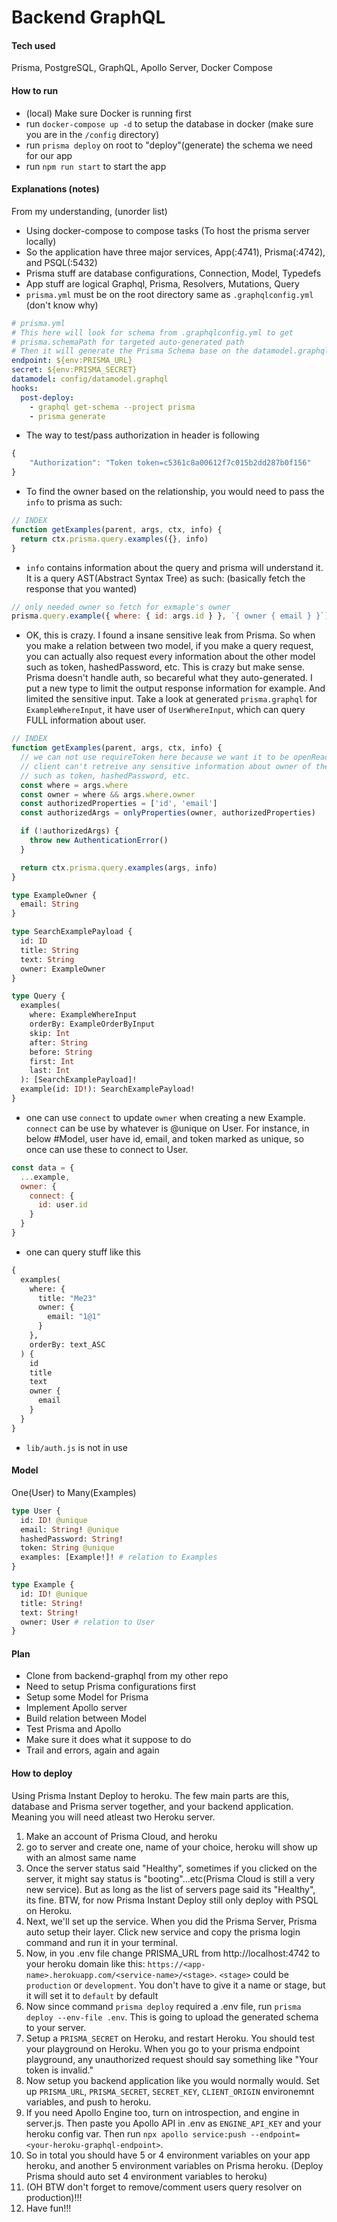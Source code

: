 # Backend GraphQL

#### Tech used

Prisma, PostgreSQL, GraphQL, Apollo Server, Docker Compose

#### How to run

- (local) Make sure Docker is running first
- run `docker-compose up -d` to setup the database in docker (make sure you are
  in the `/config` directory)
- run `prisma deploy` on root to "deploy"(generate) the schema we need for our
  app
- run `npm run start` to start the app

#### Explanations (notes)

From my understanding, (unorder list)

- Using docker-compose to compose tasks (To host the prisma server locally)
- So the application have three major services, App(:4741), Prisma(:4742), and
  PSQL(:5432)
- Prisma stuff are database configurations, Connection, Model, Typedefs
- App stuff are logical Graphql, Prisma, Resolvers, Mutations, Query
- `prisma.yml` must be on the root directory same as `.graphqlconfig.yml` (don't know why)

```yml
# prisma.yml
# This here will look for schema from .graphqlconfig.yml to get
# prisma.schemaPath for targeted auto-generated path
# Then it will generate the Prisma Schema base on the datamodel.graphql
endpoint: ${env:PRISMA_URL}
secret: ${env:PRISMA_SECRET}
datamodel: config/datamodel.graphql
hooks:
  post-deploy:
    - graphql get-schema --project prisma
    - prisma generate
```

- The way to test/pass authorization in header is following

```js
{
	"Authorization": "Token token=c5361c8a00612f7c015b2dd287b0f156"
}
```

- To find the owner based on the relationship, you would need to pass the `info`
  to prisma as such:

```js
// INDEX
function getExamples(parent, args, ctx, info) {
  return ctx.prisma.query.examples({}, info)
}
```

- `info` contains information about the query and prisma will understand it. It is a query AST(Abstract Syntax Tree) as such: (basically fetch the response that you wanted)

```js
// only needed owner so fetch for exmaple's owner
prisma.query.example({ where: { id: args.id } }, `{ owner { email } }`)
```

- OK, this is crazy. I found a insane sensitive leak from Prisma. So when you
  make a relation between two model, if you make a query request, you can actually
  also request every information about the other model such as token,
  hashedPassword, etc. This is crazy but make sense. Prisma doesn't handle auth,
  so becareful what they auto-generated. I put a new type to limit the output
  response information for example. And limited the sensitive input.
  Take a look at generated `prisma.graphql` for `ExampleWhereInput`, it have user of `UserWhereInput`, which can query FULL information about user.

```js
// INDEX
function getExamples(parent, args, ctx, info) {
  // we can not use requireToken here because we want it to be openRead while
  // client can't retreive any sensitive information about owner of the example
  // such as token, hashedPassword, etc.
  const where = args.where
  const owner = where && args.where.owner
  const authorizedProperties = ['id', 'email']
  const authorizedArgs = onlyProperties(owner, authorizedProperties)

  if (!authorizedArgs) {
    throw new AuthenticationError()
  }

  return ctx.prisma.query.examples(args, info)
}
```

```GraphQL
type ExampleOwner {
  email: String
}

type SearchExamplePayload {
  id: ID
  title: String
  text: String
  owner: ExampleOwner
}

type Query {
  examples(
    where: ExampleWhereInput
    orderBy: ExampleOrderByInput
    skip: Int
    after: String
    before: String
    first: Int
    last: Int
  ): [SearchExamplePayload]!
  example(id: ID!): SearchExamplePayload!
}
```

- one can use `connect` to update `owner` when creating a new Example. `connect` can be use by whatever is @unique on User. For instance, in below #Model, user have id, email, and token marked as unique, so once can use these to connect to User.

```js
const data = {
  ...example,
  owner: {
    connect: {
      id: user.id
    }
  }
}
```

- one can query stuff like this

```GraphQL
{
  examples(
    where: {
      title: "Me23"
      owner: {
        email: "1@1"
      }
    },
    orderBy: text_ASC
  ) {
    id
    title
    text
    owner {
      email
    }
  }
}
```

- `lib/auth.js` is not in use

#### Model

One(User) to Many(Examples)

```GraphQL
type User {
  id: ID! @unique
  email: String! @unique
  hashedPassword: String!
  token: String @unique
  examples: [Example!]! # relation to Examples
}

type Example {
  id: ID! @unique
  title: String!
  text: String!
  owner: User # relation to User
}
```

#### Plan

- Clone from backend-graphql from my other repo
- Need to setup Prisma configurations first
- Setup some Model for Prisma
- Implement Apollo server
- Build relation between Model
- Test Prisma and Apollo
- Make sure it does what it suppose to do
- Trail and errors, again and again

#### How to deploy

Using Prisma Instant Deploy to heroku. The few main parts are this, database and Prisma server together, and your backend application. Meaning you will need atleast two Heroku server.

1. Make an account of Prisma Cloud, and heroku
2. go to server and create one, name of your choice, heroku will show up with an almost same name
3. Once the server status said "Healthy", sometimes if you clicked on the server, it might say status is "booting"...etc(Prisma Cloud is still a very new service). But as long as the list of servers page said its "Healthy", its fine. BTW, for now Prisma Instant Deploy still only deploy with PSQL on Heroku.
4. Next, we'll set up the service. When you did the Prisma Server, Prisma auto setup their layer. Click new service and copy the prisma login command and run it in your terminal.
5. Now, in you .env file change PRISMA_URL from http://localhost:4742 to your heroku domain like this: `https://<app-name>.herokuapp.com/<service-name>/<stage>`. `<stage>` could be `production` or `development`. You don't have to give it a name or stage, but it will set it to `default` by default
6. Now since command `prisma deploy` required a .env file, run `prisma deploy --env-file .env`. This is going to upload the generated schema to your server.
7. Setup a `PRISMA_SECRET` on Heroku, and restart Heroku. You should test your playground on Heroku. When you go to your prisma endpoint playground, any unauthorized request should say something like "Your token is invalid."
8. Now setup you backend application like you would normally would. Set up `PRISMA_URL`, `PRISMA_SECRET`, `SECRET_KEY`, `CLIENT_ORIGIN` environemnt variables, and push to heroku.
9. If you need Apollo Engine too, turn on introspection, and engine in server.js. Then paste you Apollo API in .env as `ENGINE_API_KEY` and your heroku config var. Then run `npx apollo service:push --endpoint=<your-heroku-graphql-endpoint>`.
10. So in total you should have 5 or 4 environment variables on your app heroku, and another 5 environment variables on Prisma heroku. (Deploy Prisma should auto set 4 environment variables to heroku)
11. (OH BTW don't forget to remove/comment users query resolver on production)!!!
12. Have fun!!!
